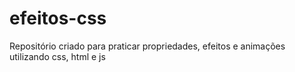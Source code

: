 # efeitos-css
Repositório criado para praticar propriedades, efeitos e animações utilizando css, html e js
